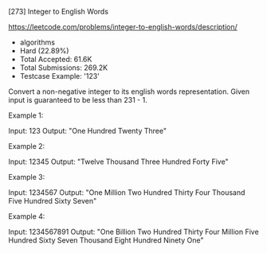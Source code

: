 [273] Integer to English Words  

https://leetcode.com/problems/integer-to-english-words/description/

* algorithms
* Hard (22.89%)
* Total Accepted:    61.6K
* Total Submissions: 269.2K
* Testcase Example:  '123'

Convert a non-negative integer to its english words representation. Given input is guaranteed to be less than 231 - 1.

Example 1:


Input: 123
Output: "One Hundred Twenty Three"


Example 2:


Input: 12345
Output: "Twelve Thousand Three Hundred Forty Five"

Example 3:


Input: 1234567
Output: "One Million Two Hundred Thirty Four Thousand Five Hundred Sixty Seven"


Example 4:


Input: 1234567891
Output: "One Billion Two Hundred Thirty Four Million Five Hundred Sixty Seven Thousand Eight Hundred Ninety One"


